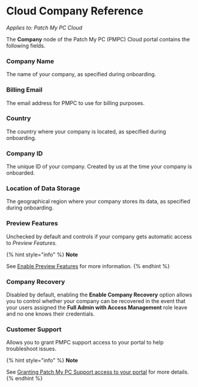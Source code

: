 # Cloud Company Reference

_Applies to: Patch My PC Cloud_

The **Company** node of the Patch My PC (PMPC) Cloud portal contains the following fields.

### Company Name

The name of your company, as specified during onboarding.

### Billing Email

The email address for PMPC to use for billing purposes.

### Country

The country where your company is located, as specified during onboarding.

### Company ID

The unique ID of your company. Created by us at the time your company is onboarded.

### Location of Data Storage

The geographical region where your company stores its data, as specified during onboarding.

### Preview Features

Unchecked by default and controls if your company gets automatic access to _Preview Features._

{% hint style="info" %}
**Note**

See [Enable Preview Features](enable-cloud-preview-features.md) for more information.
{% endhint %}

### Company Recovery

Disabled by default, enabling the **Enable Company Recovery** option allows you to control whether your company can be recovered in the event that your users assigned the **Full Admin with Access Management** role leave and no one knows their credentials.

### Customer Support

Allows you to grant PMPC support access to your portal to help troubleshoot issues.

{% hint style="info" %}
**Note**

See [Granting Patch My PC Support access to your portal](grant-patch-my-pc-support-access-to-your-cloud-portal.md) for more details.
{% endhint %}
